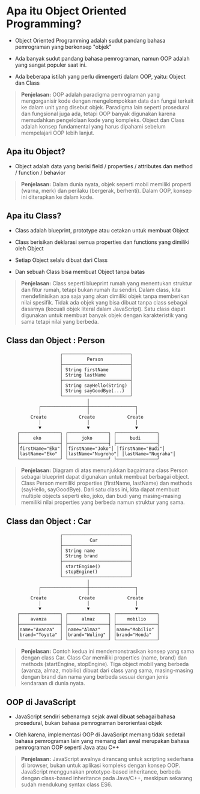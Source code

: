 # Apa itu Object Oriented Programming?

- Object Oriented Programming adalah sudut pandang bahasa pemrograman yang berkonsep "objek"

- Ada banyak sudut pandang bahasa pemrograman, namun OOP adalah yang sangat populer saat ini.

- Ada beberapa istilah yang perlu dimengerti dalam OOP, yaitu: Object dan Class

> **Penjelasan:** OOP adalah paradigma pemrograman yang mengorganisir kode dengan mengelompokkan data dan fungsi terkait ke dalam unit yang disebut objek. Paradigma lain seperti prosedural dan fungsional juga ada, tetapi OOP banyak digunakan karena memudahkan pengelolaan kode yang kompleks. Object dan Class adalah konsep fundamental yang harus dipahami sebelum mempelajari OOP lebih lanjut.

## Apa itu Object?

- Object adalah data yang berisi field / properties / attributes dan method / function / behavior

> **Penjelasan:** Dalam dunia nyata, objek seperti mobil memiliki properti (warna, merk) dan perilaku (bergerak, berhenti). Dalam OOP, konsep ini diterapkan ke dalam kode.

## Apa itu Class?

- Class adalah blueprint, prototype atau cetakan untuk membuat Object

- Class berisikan deklarasi semua properties dan functions yang dimiliki oleh Object

- Setiap Object selalu dibuat dari Class

- Dan sebuah Class bisa membuat Object tanpa batas

> **Penjelasan:** Class seperti blueprint rumah yang menentukan struktur dan fitur rumah, tetapi bukan rumah itu sendiri. Dalam class, kita mendefinisikan apa saja yang akan dimiliki objek tanpa memberikan nilai spesifik. Tidak ada objek yang bisa dibuat tanpa class sebagai dasarnya (kecuali objek literal dalam JavaScript). Satu class dapat digunakan untuk membuat banyak objek dengan karakteristik yang sama tetapi nilai yang berbeda.

## Class dan Object : Person

```
                    ┌─────────────────────────┐
                    │         Person          │
                    ├─────────────────────────┤
                    │ String firstName        │
                    │ String lastName         │
                    ├─────────────────────────┤
                    │ String sayHello(String) │
                    │ String sayGoodBye(...)  │
                    └─────────────────────────┘
                              │
            ┌─────────────────┼─────────────────┐
            │                 │                 │
         Create            Create            Create
            │                 │                 │
            ▼                 ▼                 ▼
    ┌───────────────┐ ┌───────────────┐ ┌───────────────┐
    │     eko       │ │     joko      │ │     budi      │
    ├───────────────┤ ├───────────────┤ ├───────────────┤
    │firstName="Eko"│ │firstName="Joko"│ │firstName="Budi"│
    │lastName="Eko" │ │lastName="Nugroho"│ │lastName="Nugraha"│
    └───────────────┘ └───────────────┘ └───────────────┘
```



> **Penjelasan:** Diagram di atas menunjukkan bagaimana class Person sebagai blueprint dapat digunakan untuk membuat berbagai object. Class Person memiliki properties (firstName, lastName) dan methods (sayHello, sayGoodBye). Dari satu class ini, kita dapat membuat multiple objects seperti eko, joko, dan budi yang masing-masing memiliki nilai properties yang berbeda namun struktur yang sama.


## Class dan Object : Car

```
                    ┌─────────────────────────┐
                    │          Car            │
                    ├─────────────────────────┤
                    │ String name             │
                    │ String brand            │
                    ├─────────────────────────┤
                    │ startEngine()           │
                    │ stopEngine()            │
                    └─────────────────────────┘
                              │
            ┌─────────────────┼─────────────────┐
            │                 │                 │
         Create            Create            Create
            │                 │                 │
            ▼                 ▼                 ▼
    ┌───────────────┐ ┌───────────────┐ ┌───────────────┐
    │    avanza     │ │     almaz     │ │    mobilio    │
    ├───────────────┤ ├───────────────┤ ├───────────────┤
    │name="Avanza"  │ │name="Almaz"   │ │name="Mobilio" │
    │brand="Toyota" │ │brand="Wuling" │ │brand="Honda"  │
    └───────────────┘ └───────────────┘ └───────────────┘
```
> **Penjelasan:** Contoh kedua ini mendemonstrasikan konsep yang sama dengan class Car. Class Car memiliki properties (name, brand) dan methods (startEngine, stopEngine). Tiga object mobil yang berbeda (avanza, almaz, mobilio) dibuat dari class yang sama, masing-masing dengan brand dan nama yang berbeda sesuai dengan jenis kendaraan di dunia nyata.

## OOP di JavaScript

- JavaScript sendiri sebenarnya sejak awal dibuat sebagai bahasa prosedural, bukan bahasa pemrograman berorientasi objek

- Oleh karena, implementasi OOP di JavaScript memang tidak sedetail bahasa pemrograman lain yang memang dari awal merupakan bahasa pemrograman OOP seperti Java atau C++

> **Penjelasan:** JavaScript awalnya dirancang untuk scripting sederhana di browser, bukan untuk aplikasi kompleks dengan konsep OOP. JavaScript menggunakan prototype-based inheritance, berbeda dengan class-based inheritance pada Java/C++, meskipun sekarang sudah mendukung syntax class ES6.
